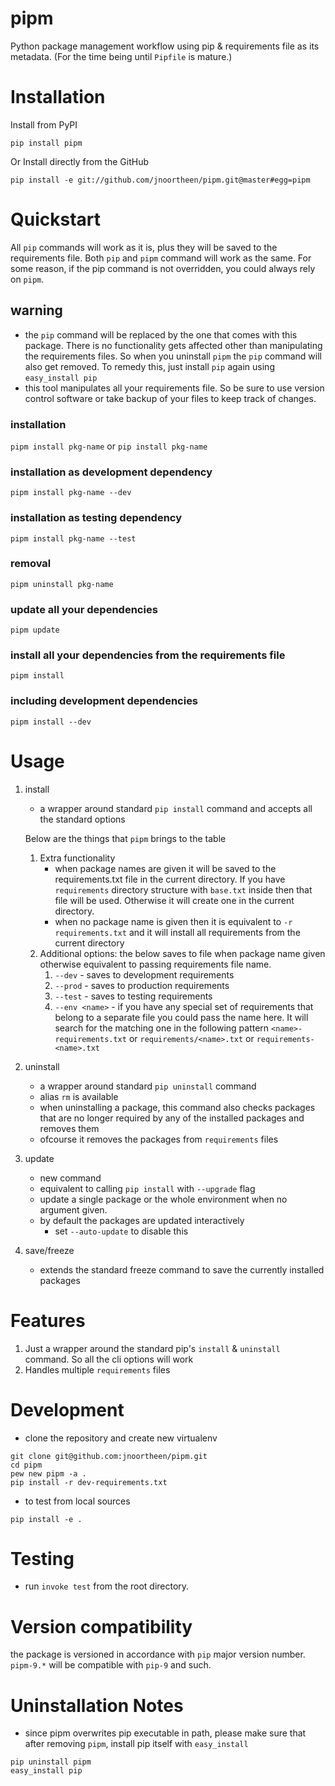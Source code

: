 # pipm

Python package management workflow using pip & requirements file as its metadata. (For the time being until `Pipfile` 
is mature.)

# Installation

Install from PyPI

```
pip install pipm
```

Or Install directly from the GitHub

```commandline
pip install -e git://github.com/jnoortheen/pipm.git@master#egg=pipm
```

# Quickstart
All `pip` commands will work as it is, plus they will be saved to the requirements file. Both `pip` and `pipm` command
will work as the same. For some reason, if the pip command is not overridden, you could always rely on `pipm`. 

## warning
- the `pip` command will be replaced by the one that comes with this package. There is no functionality gets 
affected other than manipulating the requirements files. So when you uninstall `pipm` the `pip` command will also get removed. To remedy this, just install `pip` again using `easy_install pip`
- this tool manipulates all your requirements file. So be sure to use version control software or take backup of your files to keep track of changes. 

### installation
```pipm install pkg-name``` or 
```pip install pkg-name```

### installation as development dependency
```pipm install pkg-name --dev```


### installation as testing dependency
```pipm install pkg-name --test```

### removal 
```pipm uninstall pkg-name```

### update all your dependencies
```pipm update```

### install all your dependencies from the requirements file
```pipm install```

### including development dependencies
```pipm install --dev```


# Usage

1. install
    - a wrapper around standard `pip install` command and accepts all the standard options
    
    Below are the things that `pipm` brings to the table
    
    1. Extra functionality
        - when package names are given it will be saved to the requirements.txt file in the current directory.
        If you have `requirements` directory structure with `base.txt` inside then that file will be used. Otherwise it 
        will create one in the current directory.
        - when no package name is given then it is equivalent to `-r requirements.txt` and it will install all requirements
        from the current directory
    1. Additional options:
        the below saves to file when package name given otherwise equivalent to passing requirements file name.
        1. `--dev` - saves to development requirements
        1. `--prod` - saves to production requirements
        1. `--test` - saves to  testing requirements
        1. `--env <name>` - if you have any special set of requirements that belong to a separate file you could pass the name here.
        It will search for the matching one in the following pattern `<name>-requirements.txt` or 
        `requirements/<name>.txt` or `requirements-<name>.txt`

1. uninstall 
    - a wrapper around standard `pip uninstall` command
    - alias `rm` is available
    - when uninstalling a package, this command also checks packages that are no longer required by any of the installed
    packages and removes them
    - ofcourse it removes the packages from `requirements` files

1. update
    - new command
    - equivalent to calling `pip install` with `--upgrade` flag
    - update a single package or the whole environment when no argument given.
    - by default the packages are updated interactively
        - set `--auto-update` to disable this

1. save/freeze
    - extends the standard freeze command to save the currently installed packages


# Features

1. Just a wrapper around the standard pip's `install` & `uninstall` command. So all the cli options will work
1. Handles multiple `requirements` files

# Development
- clone the repository and create new virtualenv

```
git clone git@github.com:jnoortheen/pipm.git
cd pipm
pew new pipm -a .
pip install -r dev-requirements.txt
```

-  to test from local sources
```
pip install -e .
```

# Testing

- run `invoke test` from the root directory.

# Version compatibility

the package is versioned in accordance with `pip` major version number. 
`pipm-9.*` will be compatible with `pip-9` and such.

# Uninstallation Notes

- since pipm overwrites pip executable in path, please make sure that after removing `pipm`, 
install pip itself with `easy_install`

```commandline
pip uninstall pipm
easy_install pip
```
